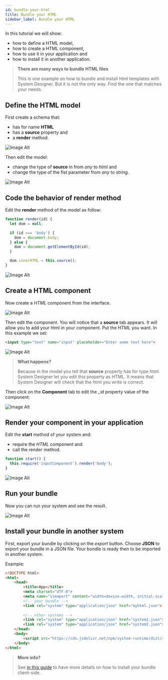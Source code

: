 ```yaml
---
id: bundle-your-html
title: Bundle your HTML
sidebar_label: Bundle your HTML
---
```


In this tutorial we will show:

* how to define a HTML model,
* how to create a HTML component,
* how to use it in your application and 
* how to install it in another application.

>**There are many ways to bundle HTML files**
>
>This is one example on how to bundle and install html templates with System Designer. But it is not the only way. Find the one that matches your needs.

## Define the HTML model

First create a schema that:

* has for name **HTML**
* has a **source** property and
* a **render** method.

![Image Alt](../../img/bundle-your-html-1.png)

Then edit the model:

* change the type of **source** in from *any* to *html* and
* change the type of the fist parameter from *any* to *string*.

![Image Alt](../../img/bundle-your-html-2.png)

## Code the behavior of render method

Edit the **render** method of the model as follow:

```js
function render(id) {
  let dom = null;

  if (id === 'body') {
    dom = document.body;
  } else {
    dom = document.getElementById(id);
  }

  dom.innerHTML = this.source();
}
```

![Image Alt](../../img/bundle-your-html-3.png)

## Create a HTML component

Now create a *HTML* component from the interface.

![Image Alt](../../img/bundle-your-html-4.png)

Then edit the component. You will notice that a **source** tab appears. It will allow you to add your html in your component. Put the HTML you want. In this example we set:

```html
<input type="text" name="input" placeholder="Enter some text here">
```

![Image Alt](../../img/bundle-your-html-5.png)

>**What happens?**
>
>Because in the model you tell that **source** property has for type *html*. System Designer let you edit this property as HTML. It means that System Designer will check that the html you write is correct.

Then click on the **Component** tab to edit the *__id_* property value of the component:

![Image Alt](../../img/bundle-your-html-6.png)

## Render your component in your application

Edit the **start** method of your system and:

* require the *HTML* component and 
* call the render method.

```js
function start() { 
  this.require('inputComponent').render('body');
}
```

![Image Alt](../../img/bundle-your-html-7.png)

## Run your bundle

Now you can run your system and see the result.

![Image Alt](../../img/bundle-your-html-8.png)

## Install your bundle in another system

First, export your bundle by clicking on the *export* button. Choose **JSON** to export your bundle in a JSON file. Your bundle is ready then to be imported in another system.

Example:

```html
<!DOCTYPE html>
<html>
    <head>
        <title>App</title>
        <meta charset="UTF-8">
        <meta name="viewport" content="width=device-width, initial-scale=1.0">
        <!-- your bundle -->  
        <link rel="system" type="application/json" href="myhtml.json">
      
        <!-- other systems --> 
        <link rel="system" type="application/json" href="system1.json">
        <link rel="system" type="application/json" href="system2.json">
    </head>
    <body>
        <script src="https://cdn.jsdelivr.net/npm/system-runtime/dist/system-runtime.min.js"></script>
    </body>
</html>
```

>**More info?**
>
>See [in this guide](export-a-system.html#export-to-json) to have more details on how to install your bundle client-side.